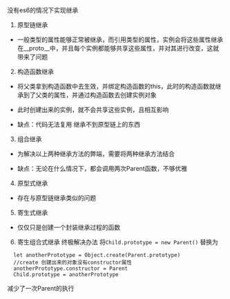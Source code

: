 没有es6的情况下实现继承
1. 原型链继承
  - 一般类型的属性能够正常被继承，而引用类型的属性，实例会将这些属性继承在__proto__中，并且每个实例都能够共享这些属性，并对其进行改变，这就带来了问题

2. 构造函数继承
  - 将父类拿到构造函数中去生效，并绑定构造函数的this，此时的构造函数就继承到了父类的属性，并通过构造函数去创建实例对象
  - 此时创建出来的实例，就不会共享这些实例，且相互影响

  - 缺点：代码无法复用 继承不到原型链上的东西

3. 组合继承
- 为解决以上两种继承方法的弊端，需要将两种继承方法结合

- 缺点：无论在什么情况下，都会调用两次Parent函数，不够优雅

4. 原型式继承
- 存在与原型链继承类似的问题

5. 寄生式继承
- 仅仅只是创建一个封装继承过程的函数

6. 寄生组合式继承
终极解决办法
将```Child.prototype = new Parent()```
替换为
```
  let anotherPrototype = Object.create(Parent.prototype) 
  //create 创建出来的对象没有constructor属性
  anotherPrototype.constructor = Parent
  Child.prototype = anotherPrototype
```
减少了一次Parent的执行